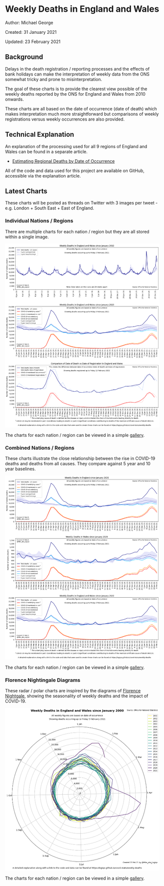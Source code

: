 # Weekly Deaths in England and Wales

Author: Michael George

Created: 31 January 2021

Updated: 23 February 2021



## Background

Delays in the death registration / reporting processes and the effects of bank holidays can make the interpretation of weekly data from the ONS somewhat tricky and prone to misinterpretation.

The goal of these charts is to provide the clearest view possible of the weekly deaths reported by the ONS for England and Wales from 2010 onwards.

These charts are all based on the date of occurrence (date of death) which makes interpretation much more straightforward but comparisons of weekly registrations versus weekly occurrences are also provided.



## Technical Explanation

An explanation of the processing used for all 9 regions of England and Wales can be found in a separate article.

- [Estimating Regional Deaths by Date of Occurrence](../estimating-regional-occurrences/README.md)

All of the code and data used for this project are available on GitHub, accessible via the explanation article.



## Latest Charts

These charts will be posted as threads on Twitter with 3 images per tweet - e.g. London + South East + East of England.



### Individual Nations / Regions

There are multiple charts for each nation / region but they are all stored within a single image.

![England and Wales](england_wales.png)

The charts for each nation / region can be viewed in a simple [gallery](regions.html).



### Combined Nations / Regions

These charts illustrate the close relationship between the rise in COVID-19 deaths and deaths from all causes. They compare against 5 year and 10 year baselines.

![England and Wales](5_years_4.png)

The charts for each nation / region can be viewed in a simple [gallery](regions_alt.html).




### Florence Nightingale Diagrams

These radar / polar charts are inspired by the diagrams of [Florence Nightgale](https://www.florence-nightingale.co.uk/coxcomb-diagram-1858/), showing the seasonality of weekly deaths and the impact of COVID-19.

![England and Wales](england_wales_polar.png)

The charts for each nation / region can be viewed in a simple [gallery](regions_polar.html).

